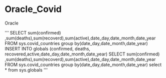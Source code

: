 # Oracle_Covid
Oracle 


'''
SELECT sum(confirmed) ,sum(deaths),sum(recoverd),sum(active),date_day,date_month,date_year FROM sys.covid_countries group by(date_day,date_month,date_year)
INSERT INTO globals (confirmed, deaths, recovered,active,date_day,date_month,date_year)
SELECT sum(confirmed) ,sum(deaths),sum(recoverd),sum(active),date_day,date_month,date_year FROM sys.covid_countries group by(date_day,date_month,date_year)
select * from sys.globals
'''